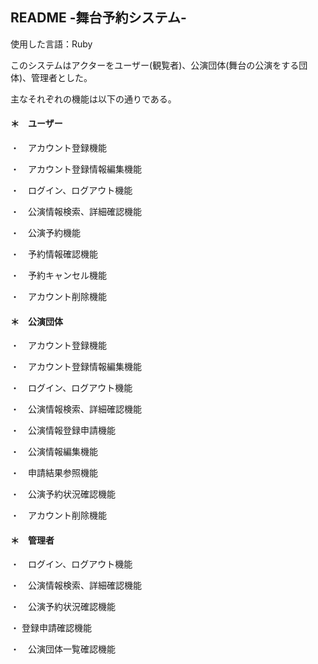 ## README -舞台予約システム-

使用した言語：Ruby

このシステムはアクターをユーザー(観覧者)、公演団体(舞台の公演をする団体)、管理者とした。

主なそれぞれの機能は以下の通りである。


#### ＊　ユーザー

・　アカウント登録機能

・　アカウント登録情報編集機能

・　ログイン、ログアウト機能

・　公演情報検索、詳細確認機能

・　公演予約機能

・　予約情報確認機能

・　予約キャンセル機能

・　アカウント削除機能


#### ＊　公演団体

・　アカウント登録機能

・　アカウント登録情報編集機能

・　ログイン、ログアウト機能

・　公演情報検索、詳細確認機能

・　公演情報登録申請機能

・　公演情報編集機能

・　申請結果参照機能

・　公演予約状況確認機能

・　アカウント削除機能


#### ＊　管理者

・　ログイン、ログアウト機能

・　公演情報検索、詳細確認機能

・　公演予約状況確認機能

・ 登録申請確認機能

・　公演団体一覧確認機能



